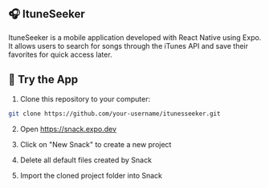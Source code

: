## 🎧 ItuneSeeker
ItuneSeeker is a mobile application developed with React Native using Expo. It allows users to search for songs through the iTunes API and save their favorites for quick access later.

## 🚀 Try the App

1. Clone this repository to your computer:
```bash
git clone https://github.com/your-username/itunesseeker.git
```
2. Open https://snack.expo.dev

3. Click on "New Snack" to create a new project

4. Delete all default files created by Snack

5. Import the cloned project folder into Snack
